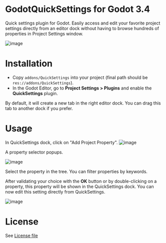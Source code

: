 # GodotQuickSettings for Godot 3.4
Quick settings plugin for Godot.
Easily access and edit your favorite project settings directly from an editor dock without having to browse hundreds of properties in Project Settings window.

![image](https://user-images.githubusercontent.com/3649998/151447483-b9a8c184-b0d5-483c-b7e6-aac6304bddba.png)

# Installation
- Copy `addons/QuickSettings` into your project (final path should be `res://addons/QuickSettings`).
- In the Godot Editor, go to **Project Settings > Plugins** and enable the **QuickSettings** plugin.

By default, it will create a new tab in the right editor dock. You can drag this tab to another dock if you prefer.

# Usage
In QuickSettings dock, click on "Add Project Property". ![image](https://user-images.githubusercontent.com/3649998/151447700-b8ee152f-490a-4a98-b5c1-31ed507554d8.png)

A property selector popups.

![image](https://user-images.githubusercontent.com/3649998/151447827-51eafd1a-35d3-4d50-a188-0c703223b3a7.png)

Select the property in the tree. You can filter properties by keywords.


After validating your choice with the **OK** button or by double-clicking on a property, this property will be shown in the QuickSettings dock.
You can now edit this setting directly from QuickSettings.

![image](https://user-images.githubusercontent.com/3649998/151448254-828f53bc-2d4f-450a-8ec1-a71bf5b0a669.png)

# License

See [License file](./LICENSE)

